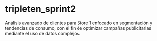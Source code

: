 # tripleten_sprint2
Análisis avanzado de clientes para Store 1 enfocado en segmentación y tendencias de consumo, con el fin de optimizar campañas publicitarias mediante el uso de datos complejos.
